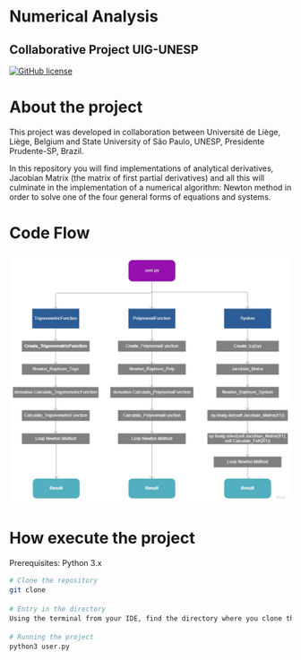 # Numerical Analysis
## Collaborative Project UlG-UNESP

[![GitHub license](https://img.shields.io/github/license/RaoulSaad/AlgoNumULGUNESP)](https://github.com/RaoulSaad/AlgoNumULGUNESP/blob/main/LICENSE)

# About the project
This project was developed in collaboration between Université de Liège, Liège, Belgium and State University of São Paulo, UNESP, Presidente Prudente-SP, Brazil.

In this repository you will find implementations of analytical derivatives, Jacobian Matrix (the matrix of first partial derivatives) and all this will culminate in the implementation of a numerical algorithm: Newton method in order to solve one of the four general forms of equations and systems.

# Code Flow
![DataFlow](https://github.com/RaoulSaad/AlgoNumULGUNESP/blob/main/DataFlow.jpg)

# How execute the project
Prerequisites: Python 3.x

```bash
# Clone the repository
git clone 

# Entry in the directory
Using the terminal from your IDE, find the directory where you clone the project and enter it.

# Running the project
python3 user.py

```
